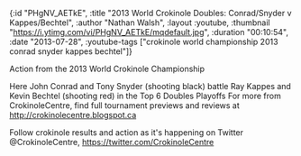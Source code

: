 {:id "PHgNV_AETkE",
 :title "2013 World Crokinole Doubles: Conrad/Snyder v Kappes/Bechtel",
 :author "Nathan Walsh",
 :layout :youtube,
 :thumbnail "https://i.ytimg.com/vi/PHgNV_AETkE/mqdefault.jpg",
 :duration "00:10:54",
 :date "2013-07-28",
 :youtube-tags
 ["crokinole world championship 2013 conrad snyder kappes bechtel"]}


Action from the 2013 World Crokinole Championship

Here John Conrad and Tony Snyder (shooting black) battle Ray Kappes and Kevin Bechtel (shooting red) in the Top 6 Doubles Playoffs For more from CrokinoleCentre, find full tournament previews and reviews at http://crokinolecentre.blogspot.ca

Follow crokinole results and action as it's happening on Twitter @CrokinoleCentre, https://twitter.com/CrokinoleCentre

